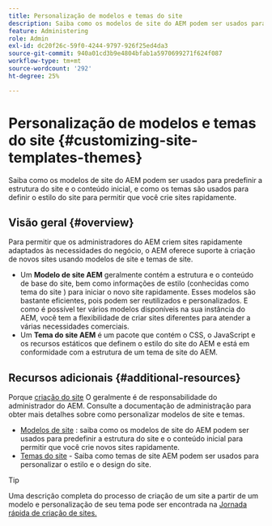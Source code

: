 ```yaml
---
title: Personalização de modelos e temas do site
description: Saiba como os modelos de site do AEM podem ser usados para predefinir a estrutura do site e o conteúdo inicial, e como os temas são usados para definir o estilo do site para permitir que você crie sites rapidamente.
feature: Administering
role: Admin
exl-id: dc20f26c-59f0-4244-9797-926f25ed4da3
source-git-commit: 940a01cd3b9e4804bfab1a5970699271f624f087
workflow-type: tm+mt
source-wordcount: '292'
ht-degree: 25%

---
```


# Personalização de modelos e temas do site {#customizing-site-templates-themes}

Saiba como os modelos de site do AEM podem ser usados para predefinir a estrutura do site e o conteúdo inicial, e como os temas são usados para definir o estilo do site para permitir que você crie sites rapidamente.

## Visão geral {#overview}

Para permitir que os administradores do AEM criem sites rapidamente adaptados às necessidades do negócio, o AEM oferece suporte à criação de novos sites usando modelos de site e temas de site.

* Um **Modelo de site AEM** geralmente contém a estrutura e o conteúdo de base do site, bem como informações de estilo (conhecidas como tema do site ) para iniciar o novo site rapidamente. Esses modelos são bastante eficientes, pois podem ser reutilizados e personalizados. E como é possível ter vários modelos disponíveis na sua instância do AEM, você tem a flexibilidade de criar sites diferentes para atender a várias necessidades comerciais.
* Um **Tema do site AEM** é um pacote que contém o CSS, o JavaScript e os recursos estáticos que definem o estilo do site do AEM e está em conformidade com a estrutura de um tema de site do AEM.

## Recursos adicionais {#additional-resources}

Porque [criação do site](/help/sites-cloud/administering/site-creation/create-site.md) O geralmente é de responsabilidade do administrador do AEM. Consulte a documentação de administração para obter mais detalhes sobre como personalizar modelos de site e temas.

* [Modelos de site](/help/sites-cloud/administering/site-creation/site-templates.md) : saiba como os modelos de site do AEM podem ser usados para predefinir a estrutura do site e o conteúdo inicial para permitir que você crie novos sites rapidamente.
* [Temas do site](/help/sites-cloud/administering/site-creation/site-themes.md) - Saiba como temas de site AEM podem ser usados para personalizar o estilo e o design do site.

>[!TIP]
>
>Uma descrição completa do processo de criação de um site a partir de um modelo e personalização de seu tema pode ser encontrada na [Jornada rápida de criação de sites.](/help/journey-sites/quick-site/overview.md)
